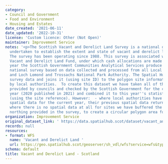 ```yaml
---
category:
- Council and Government
- Food and Environment
- Housing and Estates
date_created: '2021-06-11'
date_updated: '2022-10-31'
license: 'Custom licence: Other (Not Open)'
maintainer: Improvement Service
notes: '<p>The Scottish Vacant and Derelict Land Survey is a national data collection
  undertaken to establish the extent and state of vacant and derelict land in Scotland.
  The survey has been operating since 1988. This survey is associated with the Scottish
  Vacant and Derelict Land Fund, under which cash allocations are made to local authorities.   Every
  year the Scottish Government Communities Analytical Services produce a comprehensive
  national survey based on data collected and processed from all Local Authorities
  and Loch Lomond and Trossachs National Park Authority. The Spatial Hub takes this
  survey data and joins it (using site ID) to the polygon site information provided
  by local authorities.  To create this dataset we have taken all of the spatial data
  provided by councils and checked by the Scottish Government for the current survey
  year (2020 published in 2021) and combined it to this year''s statistical survey
  (using the site reference). However:  - where local authorities have not provided
  spatial data for the current year, their previous spatial data return has been used.  -
  where there is no spatial data at all for sites we have buffered the easting and
  northing provided in the survey, to create a circular polygon area for a site.</p>'
organization: Improvement Service
original_dataset_link: ' https://data.spatialhub.scot/dataset/vacant_and_derelict_land-is'
records: null
resources:
- format: WFS
  name: 'Vacant and Derelict Land '
  url: https://geo.spatialhub.scot/geoserver/sh_vdl/wfs?service=wfs&typeName=sh_vdl:pub_vdl
schema: default
title: Vacant and Derelict Land - Scotland
---
```

